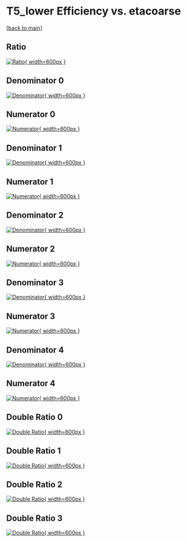 # T5_lower Efficiency vs. etacoarse

[[back to main](./)]



## Ratio

[![Ratio](../mtv/var/T5_lower_base_0_-1_eff_etacoarse.png){ width=600px }](../mtv/var/T5_lower_base_0_-1_eff_etacoarse.pdf)

## Denominator 0

[![Denominator](../mtv/den/T5_lower_base_0_-1_eff_etacoarse_den0.png){ width=600px }](../mtv/den/T5_lower_base_0_-1_eff_etacoarse_den0.pdf)

## Numerator 0

[![Numerator](../mtv/num/T5_lower_base_0_-1_eff_etacoarse_num0.png){ width=600px }](../mtv/num/T5_lower_base_0_-1_eff_etacoarse_num0.pdf)

## Denominator 1

[![Denominator](../mtv/den/T5_lower_base_0_-1_eff_etacoarse_den1.png){ width=600px }](../mtv/den/T5_lower_base_0_-1_eff_etacoarse_den1.pdf)

## Numerator 1

[![Numerator](../mtv/num/T5_lower_base_0_-1_eff_etacoarse_num1.png){ width=600px }](../mtv/num/T5_lower_base_0_-1_eff_etacoarse_num1.pdf)

## Denominator 2

[![Denominator](../mtv/den/T5_lower_base_0_-1_eff_etacoarse_den2.png){ width=600px }](../mtv/den/T5_lower_base_0_-1_eff_etacoarse_den2.pdf)

## Numerator 2

[![Numerator](../mtv/num/T5_lower_base_0_-1_eff_etacoarse_num2.png){ width=600px }](../mtv/num/T5_lower_base_0_-1_eff_etacoarse_num2.pdf)

## Denominator 3

[![Denominator](../mtv/den/T5_lower_base_0_-1_eff_etacoarse_den3.png){ width=600px }](../mtv/den/T5_lower_base_0_-1_eff_etacoarse_den3.pdf)

## Numerator 3

[![Numerator](../mtv/num/T5_lower_base_0_-1_eff_etacoarse_num3.png){ width=600px }](../mtv/num/T5_lower_base_0_-1_eff_etacoarse_num3.pdf)

## Denominator 4

[![Denominator](../mtv/den/T5_lower_base_0_-1_eff_etacoarse_den4.png){ width=600px }](../mtv/den/T5_lower_base_0_-1_eff_etacoarse_den4.pdf)

## Numerator 4

[![Numerator](../mtv/num/T5_lower_base_0_-1_eff_etacoarse_num4.png){ width=600px }](../mtv/num/T5_lower_base_0_-1_eff_etacoarse_num4.pdf)

## Double Ratio 0

[![Double Ratio](../mtv/ratio/T5_lower_base_0_-1_eff_etacoarse_ratio0.png){ width=600px }](../mtv/ratio/T5_lower_base_0_-1_eff_etacoarse_ratio0.pdf)

## Double Ratio 1

[![Double Ratio](../mtv/ratio/T5_lower_base_0_-1_eff_etacoarse_ratio1.png){ width=600px }](../mtv/ratio/T5_lower_base_0_-1_eff_etacoarse_ratio1.pdf)

## Double Ratio 2

[![Double Ratio](../mtv/ratio/T5_lower_base_0_-1_eff_etacoarse_ratio2.png){ width=600px }](../mtv/ratio/T5_lower_base_0_-1_eff_etacoarse_ratio2.pdf)

## Double Ratio 3

[![Double Ratio](../mtv/ratio/T5_lower_base_0_-1_eff_etacoarse_ratio3.png){ width=600px }](../mtv/ratio/T5_lower_base_0_-1_eff_etacoarse_ratio3.pdf)

